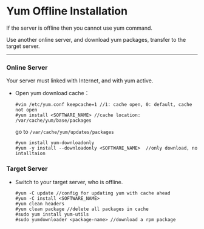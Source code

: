 # Yum Offline Installation

If the server is offline then you cannot use yum command.

Use another online server, and download yum packages, transfer to the target server. 

***

### Online Server

Your server must linked with Internet, and with yum active.

* Open yum download cache：

  ```
  #vim /etc/yum.conf keepcache=1 //1: cache open, 0: default, cache not open
  #yum install <SOFTWARE_NAME> //cache location: /var/cache/yum/base/packages
  ```

  go to `/var/cache/yum/updates/packages`

  ```
  #yum install yum-downloadonly
  #yum -y install --downloadonly <SOFTWARE_NAME>  //only download, no intalltaion
  ```

### Target Server

* Switch to your target server, who is offline.

  ```
  #yum -C update //config for updating yum with cache ahead
  #yum -C install <SOFTWARE_NAME> 
  #yum clean headers 
  #yum clean package //delete all packages in cache
  #sudo yum install yum-utils 
  #sudo yumdownloader <package-name> //download a rpm package
  ```




